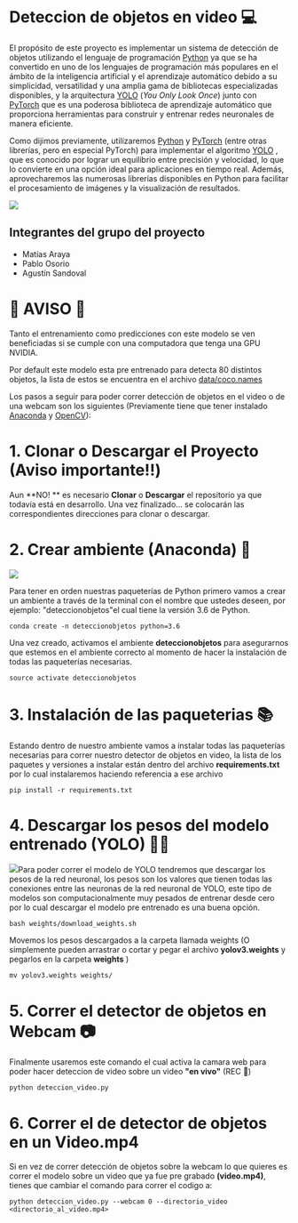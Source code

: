 # Deteccion de objetos en video 💻

El propósito de este proyecto es implementar un sistema de detección de objetos utilizando el lenguaje de programación [Python](https://www.python.org) ya que se ha convertido en uno de los lenguajes de programación más populares en el ámbito de la inteligencia artificial y el aprendizaje automático debido a su simplicidad, versatilidad y una amplia gama de bibliotecas especializadas disponibles, y la arquitectura [YOLO](https://pjreddie.com/darknet/yolo/)  (*You Only Look Once*) junto con [PyTorch](https://pytorch.org) que es una poderosa biblioteca de aprendizaje automático que proporciona herramientas para construir y entrenar redes neuronales de manera eficiente.

Como dijimos previamente, utilizaremos  [Python](https://www.python.org) y [PyTorch](https://pytorch.org) (entre otras librerías, pero en especial PyTorch) para implementar el algoritmo [YOLO](https://pjreddie.com/darknet/yolo/)  , que es conocido por lograr un equilibrio entre precisión y velocidad, lo que lo convierte en una opción ideal para aplicaciones en tiempo real. Además, aprovecharemos las numerosas librerías disponibles en Python para facilitar el procesamiento de imágenes y la visualización de resultados.

![](https://i0.wp.com/blog.330ohms.com/wp-content/uploads/2020/11/yolo_bounding_boxes.png?w=700&ssl=1)

## Integrantes del grupo del proyecto
- Matías Araya
- Pablo Osorio
- Agustín Sandoval

# 🚨 AVISO 🚨

Tanto el entrenamiento como predicciones con este modelo se ven beneficiadas si se cumple con una computadora que tenga una GPU NVIDIA.

Por default este modelo esta pre entrenado para detecta 80 distintos objetos, la lista de estos se encuentra en el archivo [data/coco.names](https://github.com/puigalex/deteccion-objetos-video/blob/master/data/coco.names)

Los pasos a seguir para poder correr detección de objetos en el video o de una webcam son los siguientes (Previamente tiene que tener instalado [Anaconda](https://linuxhint.com/install-anaconda-ubuntu-22-04/) y [OpenCV](https://geekytheory.com/opencv-en-linux/)):

# 1. Clonar o Descargar el Proyecto (Aviso importante‼️)
Aun **NO! ** es necesario **Clonar** o **Descargar** el repositorio ya que todavía está en desarrollo. Una vez finalizado... se colocarán las correspondientes direcciones para clonar o descargar.

# 2. Crear ambiente (Anaconda) 🐍
![](https://o.remove.bg/downloads/03d59b4b-97f1-4b6e-ac20-1252fd7c7ae4/kisspng-anaconda-pip-installation-python-5be51c73cb3bb1.4617931315417416838325-removebg-preview.png)

Para tener en orden nuestras paqueterías de Python primero vamos a crear un ambiente a través de la terminal con el nombre que ustedes deseen, por ejemplo: "deteccionobjetos"el cual tiene la versión 3.6 de Python.
``` 
conda create -n deteccionobjetos python=3.6
```

Una vez creado, activamos el ambiente **deteccionobjetos** para asegurarnos que estemos en el ambiente correcto al momento de hacer la instalación de todas las paqueterías necesarias.
```
source activate deteccionobjetos
```

# 3. Instalación de las paqueterias  📚

Estando dentro de nuestro ambiente vamos a instalar todas las paqueterías necesarias para correr nuestro detector de objetos en video, la lista de los paquetes y versiones a instalar están dentro del archivo **requirements.txt** por lo cual instalaremos haciendo referencia a ese archivo
```
pip install -r requirements.txt
```
# 4. Descargar los pesos del modelo entrenado (YOLO) 🔎🧠
![](https://assets.website-files.com/5f6bc60e665f54db361e52a9/5f6bc60e665f546a6b1e5400_logo_yolo.png)Para poder correr el modelo de YOLO tendremos que descargar los pesos de la red neuronal, los pesos son los valores que tienen todas las conexiones entre las neuronas de la red neuronal de YOLO, este tipo de modelos son computacionalmente muy pesados de entrenar desde cero por lo cual descargar el modelo pre entrenado es una buena opción.
```
bash weights/download_weights.sh
```
Movemos los pesos descargados a la carpeta llamada weights (O simplemente pueden arrastrar o cortar y pegar el archivo **yolov3.weights** y pegarlos en la carpeta **weights**  )
```
mv yolov3.weights weights/
```
# 5. Correr el detector de objetos en Webcam 📷

Finalmente usaremos este comando el cual activa la camara web para poder hacer deteccion de video sobre un video **"en vivo"** (REC 🔴)
```
python deteccion_video.py
```
# 6. Correr el de detector de objetos en un Video.mp4 

Si en vez de correr detección de objetos sobre la webcam lo que quieres es correr el modelo sobre un video que ya fue pre grabado **(video.mp4)**, tienes que cambiar el comando para correr el codigo a:
```
python deteccion_video.py --webcam 0 --directorio_video <directorio_al_video.mp4>
```
